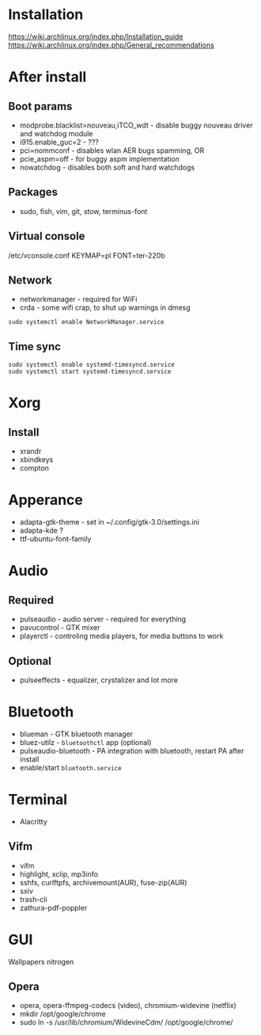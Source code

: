 Installation
================================================================================
https://wiki.archlinux.org/index.php/Installation_guide
https://wiki.archlinux.org/index.php/General_recommendations

After install
================================================================================

Boot params
-----------
- modprobe.blacklist=nouveau,iTCO_wdt - disable buggy nouveau driver and watchdog module
- i915.enable_guc=2 - ???
- pci=nommconf - disables wlan AER bugs spamming, OR
- pcie_aspm=off  - for buggy aspm implementation
- nowatchdog - disables both soft and hard watchdogs

Packages
--------
- sudo, fish, vim, git, stow, terminus-font

Virtual console
---------------
/etc/vconsole.conf
	KEYMAP=pl
	FONT=ter-220b

Network
-------
- networkmanager - required for WiFi
- crda - some wifi crap, to shut up warnings in dmesg

`sudo systemctl enable NetworkManager.service`

Time sync
---------
```
sudo systemctl enable systemd-timesyncd.service
sudo systemctl start systemd-timesyncd.service
```

Xorg
================================================================================

Install
-------
- xrandr
- xbindkeys
- compton


Apperance
================================================================================

- adapta-gtk-theme - set in ~/.config/gtk-3.0/settings.ini
- adapta-kde ?
- ttf-ubuntu-font-family

Audio
================================================================================

Required
--------

- pulseaudio - audio server - required for everything
- pavucontrol - GTK mixer
- playerctl - controling media players, for media buttons to work

Optional
--------

- pulseeffects - equalizer, crystalizer and lot more

Bluetooth
================================================================================

- blueman - GTK bluetooth manager
- bluez-utilz - `bluetoothctl` app (optional)
- pulseaudio-bluetooth - PA integration with bluetooth, restart PA after install
- enable/start `bluetooth.service`

Terminal
================================================================================

- Alacritty

Vifm
----
- vifm
- highlight, xclip, mp3info
- sshfs, curlftpfs, archivemount(AUR), fuse-zip(AUR)
- sxiv
- trash-cli
- zathura-pdf-poppler

GUI
================================================================================

Wallpapers
	nitrogen

Opera
-----

- opera, opera-ffmpeg-codecs (video), chromium-widevine (netflix)
- mkdir /opt/google/chrome
- sudo ln -s /usr/lib/chromium/WidevineCdm/ /opt/google/chrome/

